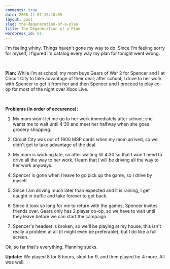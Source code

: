 ```yaml
---
comments: true
date: 2008-11-07 18:18:05
layout: post
slug: the-degeneration-of-a-plan
title: The Degeneration of a Plan
wordpress_id: 61
---
```


I'm feeling whiny. Things haven't gone my way to do. Since I'm feeling sorry for myself, I figured I'd catalog every way my plan for tonight went wrong.




 




**Plan:** While I'm at school, my mom buys Gears of War 2 for Spencer and I at Circuit City to take advantage of their deal; after school, I drive to her work with Spencer to get it from her and then Spencer and I proceed to play co-op for most of the night over Xbox Live.




 




**Problems (in order of occurence):**






  1. My mom won't let me go to her work immediately after school; she wants me to wait until 4:30 and meet her halfway when she goes grocery shopping. 

  2. Circuit City was out of 1600 MSP cards when my mom arrived, so we didn't get to take advantage of the deal. 

  3. My mom is working late, so after waiting till 4:30 so that I won't need to drive all the way to her work, I learn that I will be driving all the way to her work anyways. 

  4. Spencer is gone when I leave to go pick up the game, so I drive by myself. 

  5. Since I am driving much later than expected and it is raining, I get caught in traffic and take forever to get back. 

  6. Since it took so long for me to return with the games, Spencer invites friends over. Gears only has 2 player co-op, so we have to wait until they leave before we can start the campaign. 

  7. Spencer's headset is broken, so we'll be playing at my house; this isn't really a problem at all (it might even be preferable), but I do like a full screen.


Ok, so far that's everything. Planning sucks.


**Update:** We played 8 for 8 hours, slept for 9, and then played for 4 more. All was well.

